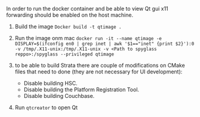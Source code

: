 
In order to run the docker container and be able to view Qt gui x11 forwarding should be enabled on the host machine.

1. Build the image `Docker build -t qtimage .`
2. Run the image onm mac `docker run -it --name qtimage -e DISPLAY=$(ifconfig en0 | grep inet | awk '$1=="inet" {print $2}'):0 -v /tmp/.X11-unix:/tmp/.X11-unix -v <Path to spyglass reppo>:/spyglass --privileged qtimage`
3. to be able to build Strata there are couple of modifications on CMake files that need to done (they are not necessary for UI development):
	- Disable building HSC.
	- Disable building the Platform Registration Tool.
	- Disable building Couchbase.

3. Run `qtcreator` to open Qt
